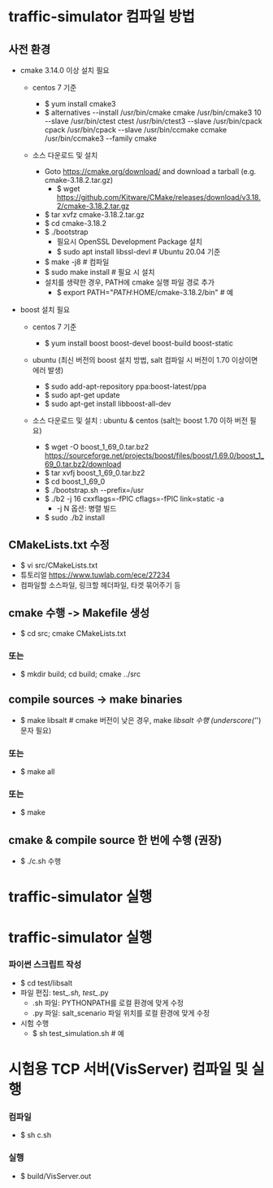 # traffic-simulator 컴파일 방법

## 사전 환경
* cmake 3.14.0 이상 설치 필요
  * centos 7 기준
    * $ yum install cmake3
    * $ alternatives --install /usr/bin/cmake cmake /usr/bin/cmake3 10 --slave /usr/bin/ctest ctest /usr/bin/ctest3 --slave /usr/bin/cpack cpack /usr/bin/cpack --slave /usr/bin/ccmake ccmake /usr/bin/ccmake3 --family cmake

  * 소스 다운로드 및 설치
    * Goto https://cmake.org/download/ and download a tarball (e.g. cmake-3.18.2.tar.gz)
      * $ wget https://github.com/Kitware/CMake/releases/download/v3.18.2/cmake-3.18.2.tar.gz
    * $ tar xvfz    cmake-3.18.2.tar.gz
    * $ cd cmake-3.18.2
    * $ ./bootstrap
      * 필요시 OpenSSL Development Package 설치
      * $ sudo apt install libssl-devl   # Ubuntu 20.04 기준
    * $ make -j8            # 컴파일
    * $ sudo make install   # 필요 시 설치
    * 설치를 생략한 경우, PATH에 cmake 실행 파일 경로 추가
      * $ export PATH="$PATH:$HOME/cmake-3.18.2/bin"   # 예

* boost 설치 필요
  * centos 7 기준
    * $ yum install boost boost-devel boost-build boost-static

  * ubuntu (최신 버전의 boost 설치 방법, salt 컴파일 시 버전이 1.70 이상이면 에러 발생)
    * $ sudo add-apt-repository ppa:boost-latest/ppa
    * $ sudo apt-get update
    * $ sudo apt-get install libboost-all-dev

  * 소스 다운로드 및 설치 : ubuntu & centos (salt는 boost 1.70 이하 버전 필요)
    * $ wget -O boost_1_69_0.tar.bz2 https://sourceforge.net/projects/boost/files/boost/1.69.0/boost_1_69_0.tar.bz2/download
    * $ tar xvfj boost_1_69_0.tar.bz2
    * $ cd boost_1_69_0
    * $ ./bootstrap.sh --prefix=/usr
    * $ ./b2 -j 16 cxxflags=-fPIC cflags=-fPIC link=static -a
      * -j N 옵션: 병렬 빌드 
    * $ sudo ./b2 install

## CMakeLists.txt 수정
* $ vi src/CMakeLists.txt
* 튜토리얼 https://www.tuwlab.com/ece/27234
* 컴파일할 소스파일, 링크할 헤더파일, 타겟 묶어주기 등

## cmake 수행 -> Makefile 생성
* $ cd src; cmake CMakeLists.txt
### 또는
* $ mkdir build; cd build; cmake ../src

## compile sources -> make binaries
* $ make libsalt  # cmake 버전이 낮은 경우, make _libsalt 수행 (underscore('_') 문자 필요)
### 또는
* $ make all
### 또는
* $ make


## cmake & compile source 한 번에 수행 (권장)
* $ ./c.sh 수행


# traffic-simulator 실행

# traffic-simulator 실행
### 파이썬 스크립트 작성
* $ cd test/libsalt
* 파일 편집: test_*.sh, test_*.py
  * .sh 파일: PYTHONPATH를 로컬 환경에 맞게 수정
  * .py 파일: salt_scenario 파일 위치를 로컬 환경에 맞게 수정
* 시험 수행
  * $ sh test_simulation.sh     # 예

# 시험용 TCP 서버(VisServer) 컴파일 및 실행
### 컴파일
* $ sh c.sh
### 실행
* $ build/VisServer.out

